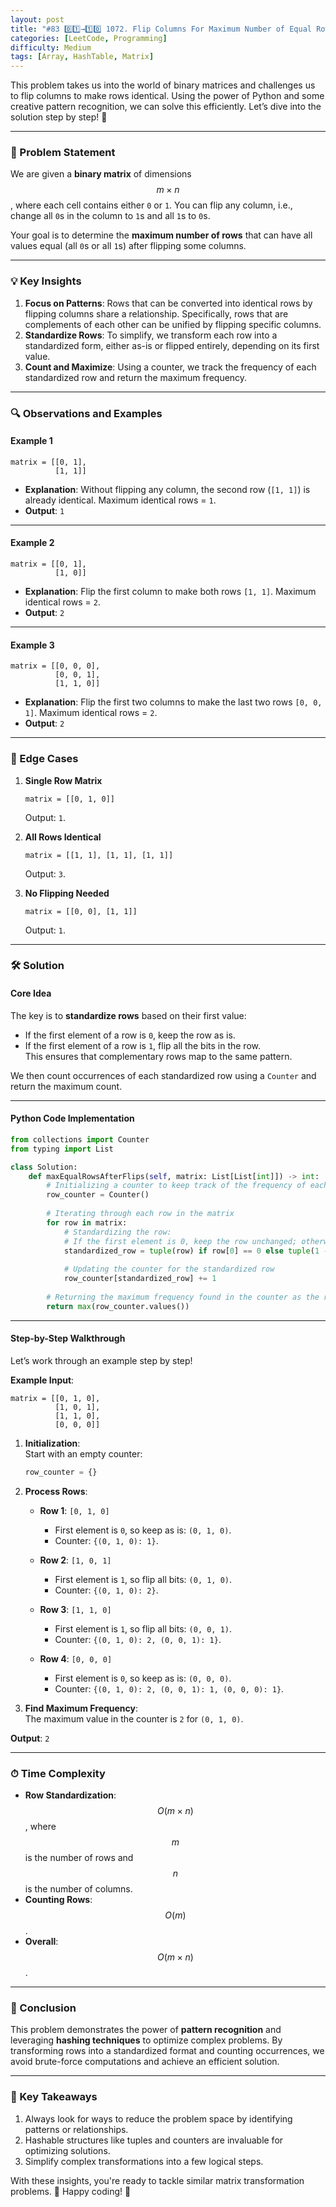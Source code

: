 ```yaml
---
layout: post  
title: "#83 0️⃣1️⃣→1️⃣0️⃣ 1072. Flip Columns For Maximum Number of Equal Rows 🧠🚀"  
categories: [LeetCode, Programming]
difficulty: Medium
tags: [Array, HashTable, Matrix]
---
```


This problem takes us into the world of binary matrices and challenges us to flip columns to make rows identical. Using the power of Python and some creative pattern recognition, we can solve this efficiently. Let’s dive into the solution step by step! 🌟  

---

### 📝 Problem Statement  

We are given a **binary matrix** of dimensions $$ m \times n $$, where each cell contains either `0` or `1`. You can flip any column, i.e., change all `0`s in the column to `1`s and all `1`s to `0`s.  

Your goal is to determine the **maximum number of rows** that can have all values equal (all `0`s or all `1`s) after flipping some columns.  

---

### 💡 Key Insights  

1. **Focus on Patterns**: Rows that can be converted into identical rows by flipping columns share a relationship. Specifically, rows that are complements of each other can be unified by flipping specific columns.  
2. **Standardize Rows**: To simplify, we transform each row into a standardized form, either as-is or flipped entirely, depending on its first value.  
3. **Count and Maximize**: Using a counter, we track the frequency of each standardized row and return the maximum frequency.  

---

### 🔍 Observations and Examples  

#### Example 1  
```plaintext
matrix = [[0, 1], 
          [1, 1]]
```  
- **Explanation**: Without flipping any column, the second row (`[1, 1]`) is already identical. Maximum identical rows = `1`.  
- **Output**: `1`  

---

#### Example 2  
```plaintext
matrix = [[0, 1], 
          [1, 0]]
```  
- **Explanation**: Flip the first column to make both rows `[1, 1]`. Maximum identical rows = `2`.  
- **Output**: `2`  

---

#### Example 3  
```plaintext
matrix = [[0, 0, 0], 
          [0, 0, 1], 
          [1, 1, 0]]
```  
- **Explanation**: Flip the first two columns to make the last two rows `[0, 0, 1]`. Maximum identical rows = `2`.  
- **Output**: `2`  

---

### 🧪 Edge Cases  

1. **Single Row Matrix**  
   ```plaintext
   matrix = [[0, 1, 0]]
   ```  
   Output: `1`.  

2. **All Rows Identical**  
   ```plaintext
   matrix = [[1, 1], [1, 1], [1, 1]]
   ```  
   Output: `3`.  

3. **No Flipping Needed**  
   ```plaintext
   matrix = [[0, 0], [1, 1]]
   ```  
   Output: `1`.  

---

### 🛠️ Solution  

#### **Core Idea**  
The key is to **standardize rows** based on their first value:  
- If the first element of a row is `0`, keep the row as is.  
- If the first element of a row is `1`, flip all the bits in the row.  
This ensures that complementary rows map to the same pattern.

We then count occurrences of each standardized row using a `Counter` and return the maximum count.  

---

#### **Python Code Implementation**  

```python
from collections import Counter
from typing import List

class Solution:
    def maxEqualRowsAfterFlips(self, matrix: List[List[int]]) -> int:
        # Initializing a counter to keep track of the frequency of each standardized row
        row_counter = Counter()
      
        # Iterating through each row in the matrix
        for row in matrix:
            # Standardizing the row:
            # If the first element is 0, keep the row unchanged; otherwise flip all bits
            standardized_row = tuple(row) if row[0] == 0 else tuple(1 - x for x in row)
          
            # Updating the counter for the standardized row
            row_counter[standardized_row] += 1
      
        # Returning the maximum frequency found in the counter as the result
        return max(row_counter.values())
```

---

#### **Step-by-Step Walkthrough**  

Let’s work through an example step by step!  

**Example Input**:  
```plaintext
matrix = [[0, 1, 0], 
          [1, 0, 1], 
          [1, 1, 0], 
          [0, 0, 0]]
```  

1. **Initialization**:  
   Start with an empty counter:  
   ```python
   row_counter = {}
   ```

2. **Process Rows**:  

   - **Row 1**: `[0, 1, 0]`  
     - First element is `0`, so keep as is: `(0, 1, 0)`.  
     - Counter: `{(0, 1, 0): 1}`.  

   - **Row 2**: `[1, 0, 1]`  
     - First element is `1`, so flip all bits: `(0, 1, 0)`.  
     - Counter: `{(0, 1, 0): 2}`.  

   - **Row 3**: `[1, 1, 0]`  
     - First element is `1`, so flip all bits: `(0, 0, 1)`.  
     - Counter: `{(0, 1, 0): 2, (0, 0, 1): 1}`.  

   - **Row 4**: `[0, 0, 0]`  
     - First element is `0`, so keep as is: `(0, 0, 0)`.  
     - Counter: `{(0, 1, 0): 2, (0, 0, 1): 1, (0, 0, 0): 1}`.  

3. **Find Maximum Frequency**:  
   The maximum value in the counter is `2` for `(0, 1, 0)`.  

**Output**: `2`  

---

### ⏱ Time Complexity  

- **Row Standardization**: $$ O(m \times n) $$, where $$ m $$ is the number of rows and $$ n $$ is the number of columns.  
- **Counting Rows**: $$ O(m) $$.  
- **Overall**: $$ O(m \times n) $$.  

---

### 🔑 Conclusion  

This problem demonstrates the power of **pattern recognition** and leveraging **hashing techniques** to optimize complex problems. By transforming rows into a standardized format and counting occurrences, we avoid brute-force computations and achieve an efficient solution.  

---

### 🎉 Key Takeaways  

1. Always look for ways to reduce the problem space by identifying patterns or relationships.  
2. Hashable structures like tuples and counters are invaluable for optimizing solutions.  
3. Simplify complex transformations into a few logical steps.  

With these insights, you're ready to tackle similar matrix transformation problems. 🚀 Happy coding! 🌟
